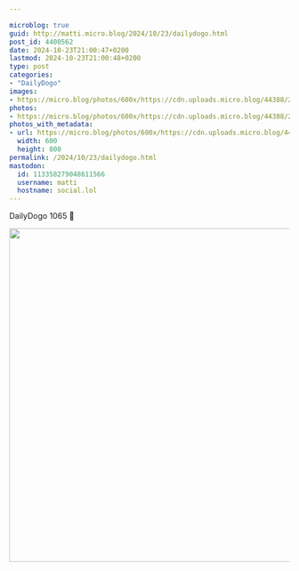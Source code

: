 ```yaml
---

microblog: true
guid: http://matti.micro.blog/2024/10/23/dailydogo.html
post_id: 4400562
date: 2024-10-23T21:00:47+0200
lastmod: 2024-10-23T21:00:48+0200
type: post
categories:
- "DailyDogo"
images:
- https://micro.blog/photos/600x/https://cdn.uploads.micro.blog/44388/2024/6a5294a099b64205bbf9926c3f33bc10.jpg
photos:
- https://micro.blog/photos/600x/https://cdn.uploads.micro.blog/44388/2024/6a5294a099b64205bbf9926c3f33bc10.jpg
photos_with_metadata:
- url: https://micro.blog/photos/600x/https://cdn.uploads.micro.blog/44388/2024/6a5294a099b64205bbf9926c3f33bc10.jpg
  width: 600
  height: 800
permalink: /2024/10/23/dailydogo.html
mastodon:
  id: 113358279048611566
  username: matti
  hostname: social.lol
---
```

DailyDogo 1065 🐶

<img src="https://micro.blog/photos/600x/https://blog.martin-haehnel.de/uploads/2024/6a5294a099b64205bbf9926c3f33bc10.jpg" width="600" alt="" />
